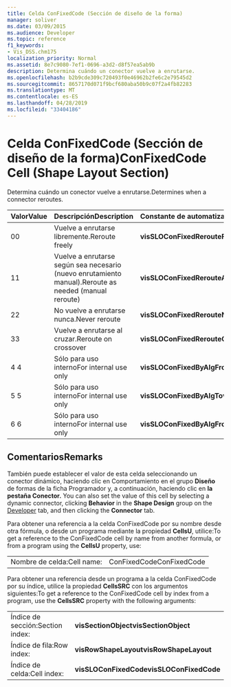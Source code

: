 ```yaml
---
title: Celda ConFixedCode (Sección de diseño de la forma)
manager: soliver
ms.date: 03/09/2015
ms.audience: Developer
ms.topic: reference
f1_keywords:
- Vis_DSS.chm175
localization_priority: Normal
ms.assetid: 8e7c9080-7ef1-0696-a3d2-d8f57ea5ab9b
description: Determina cuándo un conector vuelve a enrutarse.
ms.openlocfilehash: b2b9cde309c720493f0e46962b2fe6c2e79545d2
ms.sourcegitcommit: 8657170d071f9bcf680aba50b9c07f2a4fb82283
ms.translationtype: MT
ms.contentlocale: es-ES
ms.lasthandoff: 04/28/2019
ms.locfileid: "33404186"
---
```

# <a name="confixedcode-cell-shape-layout-section"></a><span data-ttu-id="ddfee-103">Celda ConFixedCode (Sección de diseño de la forma)</span><span class="sxs-lookup"><span data-stu-id="ddfee-103">ConFixedCode Cell (Shape Layout Section)</span></span>

<span data-ttu-id="ddfee-104">Determina cuándo un conector vuelve a enrutarse.</span><span class="sxs-lookup"><span data-stu-id="ddfee-104">Determines when a connector reroutes.</span></span>
  
|<span data-ttu-id="ddfee-105">**Valor**</span><span class="sxs-lookup"><span data-stu-id="ddfee-105">**Value**</span></span>|<span data-ttu-id="ddfee-106">**Descripción**</span><span class="sxs-lookup"><span data-stu-id="ddfee-106">**Description**</span></span>|<span data-ttu-id="ddfee-107">**Constante de automatización**</span><span class="sxs-lookup"><span data-stu-id="ddfee-107">**Automation constant**</span></span>|
|:-----|:-----|:-----|
|<span data-ttu-id="ddfee-108">0</span><span class="sxs-lookup"><span data-stu-id="ddfee-108">0</span></span>  <br/> |<span data-ttu-id="ddfee-109">Vuelve a enrutarse libremente.</span><span class="sxs-lookup"><span data-stu-id="ddfee-109">Reroute freely</span></span>  <br/> |<span data-ttu-id="ddfee-110">**visSLOConFixedRerouteFreely**</span><span class="sxs-lookup"><span data-stu-id="ddfee-110">**visSLOConFixedRerouteFreely**</span></span> <br/> |
|<span data-ttu-id="ddfee-111">1</span><span class="sxs-lookup"><span data-stu-id="ddfee-111">1</span></span>  <br/> |<span data-ttu-id="ddfee-112">Vuelve a enrutarse según sea necesario (nuevo enrutamiento manual).</span><span class="sxs-lookup"><span data-stu-id="ddfee-112">Reroute as needed (manual reroute)</span></span>  <br/> |<span data-ttu-id="ddfee-113">**visSLOConFixedRerouteAsNeeded**</span><span class="sxs-lookup"><span data-stu-id="ddfee-113">**visSLOConFixedRerouteAsNeeded**</span></span> <br/> |
|<span data-ttu-id="ddfee-114">2</span><span class="sxs-lookup"><span data-stu-id="ddfee-114">2</span></span>  <br/> |<span data-ttu-id="ddfee-115">No vuelve a enrutarse nunca.</span><span class="sxs-lookup"><span data-stu-id="ddfee-115">Never reroute</span></span>  <br/> |<span data-ttu-id="ddfee-116">**visSLOConFixedRerouteNever**</span><span class="sxs-lookup"><span data-stu-id="ddfee-116">**visSLOConFixedRerouteNever**</span></span> <br/> |
|<span data-ttu-id="ddfee-117">3</span><span class="sxs-lookup"><span data-stu-id="ddfee-117">3</span></span>  <br/> |<span data-ttu-id="ddfee-118">Vuelve a enrutarse al cruzar.</span><span class="sxs-lookup"><span data-stu-id="ddfee-118">Reroute on crossover</span></span>  <br/> |<span data-ttu-id="ddfee-119">**visSLOConFixedRerouteOnCrossover**</span><span class="sxs-lookup"><span data-stu-id="ddfee-119">**visSLOConFixedRerouteOnCrossover**</span></span> <br/> |
|<span data-ttu-id="ddfee-120">4 </span><span class="sxs-lookup"><span data-stu-id="ddfee-120">4</span></span>  <br/> |<span data-ttu-id="ddfee-121">Sólo para uso interno</span><span class="sxs-lookup"><span data-stu-id="ddfee-121">For internal use only</span></span>  <br/> |<span data-ttu-id="ddfee-122">**visSLOConFixedByAlgFrom**</span><span class="sxs-lookup"><span data-stu-id="ddfee-122">**visSLOConFixedByAlgFrom**</span></span> <br/> |
|<span data-ttu-id="ddfee-123">5 </span><span class="sxs-lookup"><span data-stu-id="ddfee-123">5</span></span>  <br/> |<span data-ttu-id="ddfee-124">Sólo para uso interno</span><span class="sxs-lookup"><span data-stu-id="ddfee-124">For internal use only</span></span>  <br/> |<span data-ttu-id="ddfee-125">**visSLOConFixedByAlgTo**</span><span class="sxs-lookup"><span data-stu-id="ddfee-125">**visSLOConFixedByAlgTo**</span></span> <br/> |
|<span data-ttu-id="ddfee-126">6 </span><span class="sxs-lookup"><span data-stu-id="ddfee-126">6</span></span>  <br/> |<span data-ttu-id="ddfee-127">Sólo para uso interno</span><span class="sxs-lookup"><span data-stu-id="ddfee-127">For internal use only</span></span>  <br/> |<span data-ttu-id="ddfee-128">**visSLOConFixedByAlgFromTo**</span><span class="sxs-lookup"><span data-stu-id="ddfee-128">**visSLOConFixedByAlgFromTo**</span></span> <br/> |
   
## <a name="remarks"></a><span data-ttu-id="ddfee-129">Comentarios</span><span class="sxs-lookup"><span data-stu-id="ddfee-129">Remarks</span></span>

<span data-ttu-id="ddfee-130">También puede establecer el valor de esta celda seleccionando un conector dinámico, [](run-in-developer-mode-display-the-developer-tab.md) haciendo clic en Comportamiento en el grupo **Diseño** de formas de la ficha Programador y, a continuación, haciendo clic en **la pestaña Conector.** </span><span class="sxs-lookup"><span data-stu-id="ddfee-130">You can also set the value of this cell by selecting a dynamic connector, clicking **Behavior** in the **Shape Design** group on the [Developer](run-in-developer-mode-display-the-developer-tab.md) tab, and then clicking the **Connector** tab.</span></span> 
  
<span data-ttu-id="ddfee-131">Para obtener una referencia a la celda ConFixedCode por su nombre desde otra fórmula, o desde un programa mediante la propiedad
 **CellsU**, utilice:</span><span class="sxs-lookup"><span data-stu-id="ddfee-131">To get a reference to the ConFixedCode cell by name from another formula, or from a program using the **CellsU** property, use:</span></span> 
  
|||
|:-----|:-----|
|<span data-ttu-id="ddfee-132">Nombre de celda:</span><span class="sxs-lookup"><span data-stu-id="ddfee-132">Cell name:</span></span>  <br/> |<span data-ttu-id="ddfee-133">ConFixedCode</span><span class="sxs-lookup"><span data-stu-id="ddfee-133">ConFixedCode</span></span>  <br/> |
   
<span data-ttu-id="ddfee-134">Para obtener una referencia desde un programa a la celda ConFixedCode por su índice, utilice la propiedad **CellsSRC** con los argumentos siguientes:</span><span class="sxs-lookup"><span data-stu-id="ddfee-134">To get a reference to the ConFixedCode cell by index from a program, use the **CellsSRC** property with the following arguments:</span></span> 
  
|||
|:-----|:-----|
|<span data-ttu-id="ddfee-135">Índice de sección:</span><span class="sxs-lookup"><span data-stu-id="ddfee-135">Section index:</span></span>  <br/> |<span data-ttu-id="ddfee-136">**visSectionObject**</span><span class="sxs-lookup"><span data-stu-id="ddfee-136">**visSectionObject**</span></span> <br/> |
|<span data-ttu-id="ddfee-137">Índice de fila:</span><span class="sxs-lookup"><span data-stu-id="ddfee-137">Row index:</span></span>  <br/> |<span data-ttu-id="ddfee-138">**visRowShapeLayout**</span><span class="sxs-lookup"><span data-stu-id="ddfee-138">**visRowShapeLayout**</span></span> <br/> |
|<span data-ttu-id="ddfee-139">Índice de celda:</span><span class="sxs-lookup"><span data-stu-id="ddfee-139">Cell index:</span></span>  <br/> |<span data-ttu-id="ddfee-140">**visSLOConFixedCode**</span><span class="sxs-lookup"><span data-stu-id="ddfee-140">**visSLOConFixedCode**</span></span> <br/> |
   

